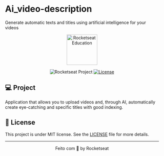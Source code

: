 # Ai_video-description
Generate automatic texts and titles using artificial intelligence for your videos

<p align="center">
  <img alt="Rocketseat Education" src="https://avatars.githubusercontent.com/u/69590972?s=200&v=4" width="100px" />
</p>

<p align="center">
  <img src="https://img.shields.io/static/v1?label=Rocketseat&message=Education&color=8257e5&labelColor=202024" alt="Rocketseat Project" />
  <a href="LICENSE"><img  src="https://img.shields.io/static/v1?label=License&message=MIT&color=8257e5&labelColor=202024" alt="License"></a>
</p>

## 💻 Project
Application that allows you to upload videos and, through AI, automatically create eye-catching and specific titles with good indexing.

## 📝 License
This project is under MIT license. See the [LICENSE](LICENSE) file for more details.

---

<p align="center">
  Feito com 💜 by Rocketseat
</p>

<!--START_SECTION:footer-->

<br />
<br />


<!--END_SECTION:footer-->

